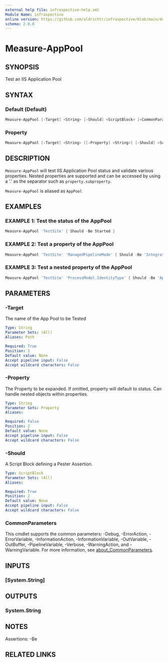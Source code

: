 ```yaml
---
external help file: infraspective-help.xml
Module Name: infraspective
online version: https://github.com/aldrichtr/infraspective/blob/main/docs/help/Measure-AppPool.md
schema: 2.0.0
---
```


# Measure-AppPool

## SYNOPSIS

Test an IIS Application Pool

## SYNTAX

### Default (Default)

```powershell
Measure-AppPool [-Target] <String> [-Should] <ScriptBlock> [<CommonParameters>]
```

### Property

```powershell
Measure-AppPool [-Target] <String> [[-Property] <String>] [-Should] <ScriptBlock> [<CommonParameters>]
```

## DESCRIPTION

`Measure-AppPool` will test IIS Application Pool status and validate various
properties. Nested properties are supported and can be accessed by using a '.'
as the separator such as `property.subproperty`.

`Measure-AppPool` is aliased as `AppPool`

## EXAMPLES

### EXAMPLE 1: Test the status of the AppPool

```powershell
Measure-AppPool 'TestSite' { Should -Be Started }
```

### EXAMPLE 2: Test a property of the AppPool

```powershell
Measure-AppPool 'TestSite' 'ManagedPipelineMode' { Should -Be 'Integrated' }
```

### EXAMPLE 3: Test a nested property of the AppPool

```powershell
Measure-AppPool 'TestSite' 'ProcessModel.IdentityType' { Should -Be 'ApplicationPoolIdentity'}
```

## PARAMETERS

### -Target

The name of the App Pool to be Tested

```yaml
Type: String
Parameter Sets: (All)
Aliases: Path

Required: True
Position: 1
Default value: None
Accept pipeline input: False
Accept wildcard characters: False
```

### -Property

The Property to be expanded. If omitted, property will default to status.
Can handle nested objects within properties.

```yaml
Type: String
Parameter Sets: Property
Aliases:

Required: False
Position: 2
Default value: None
Accept pipeline input: False
Accept wildcard characters: False
```

### -Should

A Script Block defining a Pester Assertion.

```yaml
Type: ScriptBlock
Parameter Sets: (All)
Aliases:

Required: True
Position: 2
Default value: None
Accept pipeline input: False
Accept wildcard characters: False
```

### CommonParameters

This cmdlet supports the common parameters: -Debug, -ErrorAction,
-ErrorVariable, -InformationAction, -InformationVariable, -OutVariable,
-OutBuffer, -PipelineVariable, -Verbose, -WarningAction, and -WarningVariable.
For more information, see
[about_CommonParameters](http://go.microsoft.com/fwlink/?LinkID=113216).

## INPUTS

### [System.String]

## OUTPUTS

### System.String

## NOTES

Assertions: -Be
## RELATED LINKS
